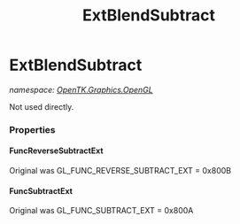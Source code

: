 ﻿---
title: ExtBlendSubtract
---

# ExtBlendSubtract
_namespace: [OpenTK.Graphics.OpenGL](N-OpenTK.Graphics.OpenGL.html)_

Not used directly.



### Properties

#### FuncReverseSubtractExt
Original was GL_FUNC_REVERSE_SUBTRACT_EXT = 0x800B
#### FuncSubtractExt
Original was GL_FUNC_SUBTRACT_EXT = 0x800A

